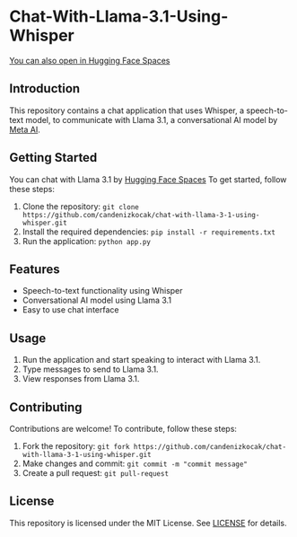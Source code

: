 # Chat-With-Llama-3.1-Using-Whisper

<a target="_blank" href="https://colab.research.google.com/github/candenizkocak/Chat-With-Llama-3.1-Using-Whisper/blob/main/chat_with_llama_3_1_8B_with_text_or_voice.ipynb"> You can also open in [Hugging Face Spaces](https://huggingface.co/spaces/candenizkocak/chat_with_llama_3.1_using_whisper)

## **Introduction**

This repository contains a chat application that uses Whisper, a speech-to-text model, to communicate with Llama 3.1, a conversational AI model by [Meta AI](https://ai.meta.com/meta-ai/).

## **Getting Started**

You can chat with Llama 3.1 by [Hugging Face Spaces](https://huggingface.co/spaces/candenizkocak/chat_with_llama_3.1_using_whisper)
To get started, follow these steps:

1.  Clone the repository:  `git clone https://github.com/candenizkocak/chat-with-llama-3-1-using-whisper.git`
2.  Install the required dependencies:  `pip install -r requirements.txt`
3.  Run the application:  `python app.py`

## **Features**

-   Speech-to-text functionality using Whisper
-   Conversational AI model using Llama 3.1
-   Easy to use chat interface

## **Usage**

1.  Run the application and start speaking to interact with Llama 3.1.
2.  Type messages to send to Llama 3.1.
3.  View responses from Llama 3.1.

## **Contributing**

Contributions are welcome! To contribute, follow these steps:

1.  Fork the repository:  `git fork https://github.com/candenizkocak/chat-with-llama-3-1-using-whisper.git`
2.  Make changes and commit:  `git commit -m "commit message"`
3.  Create a pull request:  `git pull-request`

## **License**

This repository is licensed under the MIT License. See  [LICENSE](a)  for details.
